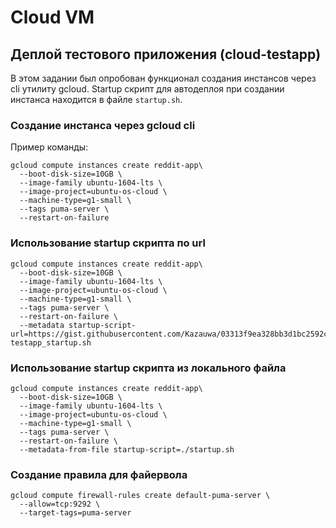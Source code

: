 # Cloud VM

## Деплой тестового приложения (cloud-testapp)

В этом задании был опробован функционал создания инстансов через cli утилиту gcloud. Startup скрипт для автодеплоя при создании инстанса находится в файле `startup.sh`.

### Создание инстанса через gcloud cli
Пример команды:
```
gcloud compute instances create reddit-app\
  --boot-disk-size=10GB \
  --image-family ubuntu-1604-lts \
  --image-project=ubuntu-os-cloud \
  --machine-type=g1-small \
  --tags puma-server \
  --restart-on-failure
```

### Использование startup скрипта по url
```
gcloud compute instances create reddit-app\
  --boot-disk-size=10GB \
  --image-family ubuntu-1604-lts \
  --image-project=ubuntu-os-cloud \
  --machine-type=g1-small \
  --tags puma-server \
  --restart-on-failure \
  --metadata startup-script-url=https://gist.githubusercontent.com/Kazauwa/03313f9ea328bb3d1bc2592c24927d4e/raw/3d38029f12e7fd25908f11a98d30b6142ea5417f/otus_cloud-testapp_startup.sh
```

### Использование startup скрипта из локального файла
```
gcloud compute instances create reddit-app\
  --boot-disk-size=10GB \
  --image-family ubuntu-1604-lts \
  --image-project=ubuntu-os-cloud \
  --machine-type=g1-small \
  --tags puma-server \
  --restart-on-failure \
  --metadata-from-file startup-script=./startup.sh
```

### Создание правила для файервола
```
gcloud compute firewall-rules create default-puma-server \
  --allow=tcp:9292 \
  --target-tags=puma-server
```
